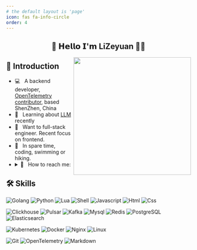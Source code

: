 ```yaml
---
# the default layout is 'page'
icon: fas fa-info-circle
order: 4
---
```


<h2 align="center"> 👋 𝗛𝗲𝗹𝗹𝗼 𝗜'𝗺 LiZeyuan 👨‍💻 </h2>
<img align="right" width="320" src="https://media1.giphy.com/media/13HgwGsXF0aiGY/giphy.gif" />

## 📖 Introduction
<ul>
  <!--   <li> 🔍 &nbsp; I'm currently looking for job</li> -->
  <li> 💻 &nbsp; A backend developer, <a href="https://github.com/open-telemetry/opentelemetry-collector-contrib/commits?author=li-zeyuan">OpenTelemetry contributor</a>, based ShenZhen, China</li>
  <li> 🎯 &nbsp; Learning about <a href="https://en.wikipedia.org/wiki/Large_language_model" target="_blank">LLM</a> recently</li>
  <li> 🧐 &nbsp; Want to full-stack engineer. Recent focus on frontend.</li>
  <li> 🔭 &nbsp; In spare time, coding, swimming or hiking.</li>
  <li>
    <details>
      <summary> 📧 &nbsp; How to reach me: </summary>
      <ul>
        <li> <strong> Email:</strong> lzyutf8@163.com
          <div>
            <img src="https://visitor-badge.laobi.icu/badge?page_id=li-zeyuan.li-zeyuan" alt="Profile Views." />
          </div>
        </li>
      </ul>
    </details>
  </li>
</ul>

## 🛠 Skills
![Golang](https://img.shields.io/badge/Golang-%2300ADD8?style=flat&logo=go&logoColor=white)
![Python](https://img.shields.io/badge/Python-%233776AB?style=flat&logo=python&logoColor=white)
![Lua](https://img.shields.io/badge/Lua-%232C2D72?style=flat&logo=lua&logoColor=white)
![Shell](https://img.shields.io/badge/Shell-%23FFD500?style=flat&logo=shell&logoColor=white)
![Javascript](https://img.shields.io/badge/JavaScript-%23F7DF1E?logo=javascript&logoColor=white)
![Html](https://img.shields.io/badge/HTML5-%23E34F26?logo=html5&logoColor=white)
![Css](https://img.shields.io/badge/CSS3-%231572B6?logo=css3&logoColor=white)

![Clickhouse](https://img.shields.io/badge/ClickHouse-%23FFCC01?style=flat&logo=clickhouse&logoColor=white)
![Pulsar](https://img.shields.io/badge/Pulsar-%23188FFF?style=flat&logo=apachepulsar&logoColor=white)
![Kafka](https://img.shields.io/badge/Kafka-%23231F20?style=flat&logo=apachekafka&logoColor=white)
![Mysql](https://img.shields.io/badge/-Mysql-%234479A1?style=flat&logo=mysql&logoColor=white)
![Redis](https://img.shields.io/badge/Redis-%23FF4438?style=flat&logo=Redis&logoColor=white)
![PostgreSQL](https://img.shields.io/badge/PostgreSQL-%234169E1?style=flat&logo=PostgreSQL&logoColor=white)
![Elasticsearch](https://img.shields.io/badge/Elasticsearch-%23005571?style=flat&logo=elasticsearch&logoColor=white)

![Kubernetes](https://img.shields.io/badge/Kubernetes-%23326CE5?style=flat&logo=Kubernetes&logoColor=white)
![Docker](https://img.shields.io/badge/Docker-%232496ED?style=flat&logo=Docker&logoColor=white)
![Nginx](https://img.shields.io/badge/Nginx-%23009639?style=flat&logo=nginx&logoColor=white)
![Linux](https://img.shields.io/badge/Linux-%23FCC624?style=flat&logo=Linux&logoColor=white)

![Git](https://img.shields.io/badge/Git-%23F05032?style=flat&logo=git&logoColor=white)
![OpenTelemetry](https://img.shields.io/badge/OpenTelemetry-%23000000?style=flat&logo=opentelemetry&logoColor=white)
![Markdown](https://img.shields.io/badge/Markdown-%23000000?style=flat&logo=markdown&logoColor=white)
